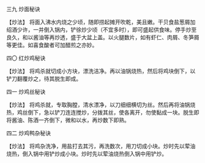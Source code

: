 三九 炒面秘诀

【炒法】
将面入沸水内烧之少顷，随即捞起摊开吹乾，美且嫩。干贝食盐葱屑加绍酒少许，一并倒入锅内，铲徐炒少顷（不宜多时），即可盛起供食味。停手炒至良久，和以酱油等再炒透，盛于大盆上盖。以火腿数片，如有虾仁、肉屑、冬笋屑等更佳。如喜食酸者可加醋煎之亦妙。

四〇 红炒鸡秘诀

【炒法】
将鸡杀就切成小方块，漂洗洁净。再以油锅烧热，然后将鸡块倒下，以铲刀翻覆炒之，待其脱生即成。

四一 炒鸡丝秘诀

【炒法】
将鸡杀就，专取胸膛，清水漂净，以刀细细横切为丝。然后再将油锅烧热，鸡丝倒下，急以铲刀连连搅炒，分拨其丝，使各离开，勿使黏成一块。脱生即将酱油、陈酒一齐倒下，微和以水，再炒数下即熟。

四二 炒鸡鸭杂秘诀

【炒法】
将鸡杂洗净，用盐打去其污，再洗数次，用刀切成小块。炒时先以荤油烧热，倒入锅中用铲炒成小块。炒时先以荤油烧热倒入锅中用铲炒。